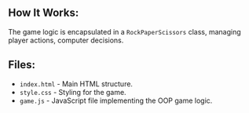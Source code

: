 ## How It Works:

The game logic is encapsulated in a `RockPaperScissors` class, managing player actions, computer decisions.

## Files:

- `index.html` - Main HTML structure.
- `style.css` - Styling for the game.
- `game.js` - JavaScript file implementing the OOP game logic.
